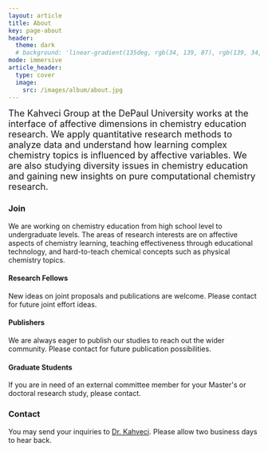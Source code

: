 ```yaml
---
layout: article
title: About
key: page-about
header:
  theme: dark
  # background: 'linear-gradient(135deg, rgb(34, 139, 87), rgb(139, 34, 139))'     
mode: immersive
article_header:
  type: cover
  image:
    src: /images/album/about.jpg 
---
```


<span style="font-size:large;">The Kahveci Group at the DePaul University works at the interface of affective dimensions
    in chemistry education research.
    We apply quantitative research methods to analyze data and understand how learning complex chemistry topics is
    influenced by affective variables.
    We are also studying diversity issues in chemistry education and gaining new insights on pure computational
    chemistry research.</span>

### Join    

We are working on chemistry education from high school level to undergraduate levels. The areas of research interests are on affective aspects of chemistry learning, teaching effectiveness through educational technology, and hard-to-teach chemical concepts such as physical chemistry topics.

#### Research Fellows

New ideas on joint proposals and publications are welcome. Please contact for future joint effort ideas.

#### Publishers

We are always eager to publish our studies to reach out the wider community. Please contact for future publication possibilities.

#### Graduate Students

If you are in need of an external committee member for your Master's or doctoral research study, please contact.

### Contact

<!-- Roosevelt University <br>
Department of Biological, Physical, And Health Sciences <br>
Room WB 716D <br>
430 S. Michigan Ave <br>
Chicago, IL 60173

Phone: (312) 341-6357 -->

You may send your inquiries to [Dr. Kahveci](/murat). Please allow two business days to hear back.